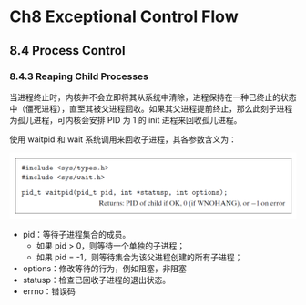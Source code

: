 # Ch8 Exceptional Control Flow

## 8.4 Process Control

### 8.4.3 Reaping Child Processes

当进程终止时，内核并不会立即将其从系统中清除，进程保持在一种已终止的状态中（僵死进程），直至其被父进程回收。如果其父进程提前终止，那么此刻子进程为孤儿进程，可内核会安排 PID 为 1 的 init 进程来回收孤儿进程。

使用 waitpid 和 wait 系统调用来回收子进程，其各参数含义为：

![image-20220716134907076](assets/image-20220716134907076.png)

* pid：等待子进程集合的成员。
    * 如果 pid > 0，则等待一个单独的子进程；
    * 如果 pid = -1，则等待集合为该父进程创建的所有子进程；
* options：修改等待的行为，例如阻塞，非阻塞
* statusp：检查已回收子进程的退出状态。
* errno：错误码




